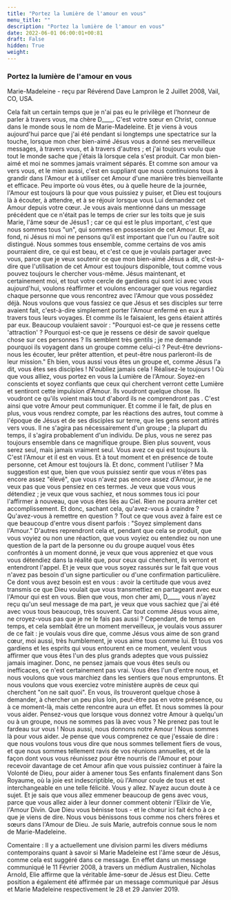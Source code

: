 ```yaml
---
title: "Portez la lumière de l'amour en vous"
menu_title: ""
description: "Portez la lumière de l'amour en vous"
date: 2022-06-01 06:00:01+00:81
draft: False
hidden: True
weight:
---
```

### Portez la lumière de l'amour en vous

Marie-Madeleine - reçu par Révérend Dave Lampron le 2 Juillet 2008, Vail, CO, USA.

Cela fait un certain temps que je n'ai pas eu le privilège et l'honneur de parler à travers vous, ma chère D____. C'est votre sœur en Christ, connue dans le monde sous le nom de Marie-Madeleine. Et je viens à vous aujourd'hui parce que j'ai été pendant si longtemps une spectatrice sur la touche, lorsque mon cher bien-aimé Jésus vous a donné ses merveilleux messages, à travers vous, et à travers d'autres ; et j'ai toujours voulu que tout le monde sache que j'étais là lorsque cela s'est produit. Car mon bien-aimé et moi ne sommes jamais vraiment séparés. Et comme son amour va vers vous, et le mien aussi, c'est en suppliant que nous continuions tous à grandir dans l'Amour et à utiliser cet Amour d'une manière très bienveillante et efficace.
Peu importe où vous êtes, ou à quelle heure de la journée, l'Amour est toujours là pour que vous puissiez y puiser, et Dieu est toujours là à écouter, à attendre, et à se réjouir lorsque vous Lui demandez cet Amour depuis votre cœur. Je vous avais mentionné dans un message précédent que ce n'était pas le temps de crier sur les toits que je suis Marie, l'âme sœur de Jésus1 ; car ce qui est le plus important, c'est que nous sommes tous "un", qui sommes en possession de cet Amour. Et, au fond, ni Jésus ni moi ne pensons qu'il est important que l'un ou l'autre soit distingué. Nous sommes tous ensemble, comme certains de vos amis pourraient dire, ce qui est beau, et c'est ce que je voulais partager avec vous, parce que je veux soutenir ce que mon bien-aimé Jésus a dit, c'est-à-dire que l'utilisation de cet Amour est toujours disponible, tout comme vous pouvez toujours le chercher vous-même.
Jésus maintenant, et certainement moi, et tout votre cercle de gardiens qui sont ici avec vous aujourd'hui, voulons réaffirmer et voulons encourager que vous regardiez chaque personne que vous rencontrez avec l'Amour que vous possédez déjà. Nous voulons que vous fassiez ce que Jésus et ses disciples sur terre avaient fait, c'est-à-dire simplement porter l'Amour enfermé en eux à travers tous leurs voyages. Et comme ils le faisaient, les gens étaient attirés par eux. Beaucoup voulaient savoir : "Pourquoi est-ce que je ressens cette 'attraction' ? Pourquoi est-ce que je ressens ce désir de savoir quelque chose sur ces personnes ? Ils semblent très gentils ; je me demande pourquoi ils voyagent dans un groupe comme celui-ci ? Peut-être devrions-nous les écouter, leur prêter attention, et peut-être nous parleront-ils de leur mission." Eh bien, vous aussi vous êtes un groupe et, comme Jésus l'a dit, vous êtes ses disciples ! N'oubliez jamais cela ! Réalisez-le toujours !
Où que vous alliez, vous portez en vous la Lumière de l'Amour. Soyez-en conscients et soyez confiants que ceux qui cherchent verront cette Lumière et sentiront cette impulsion d'Amour. Ils voudront quelque chose. Ils voudront ce qu'ils voient mais tout d'abord ils ne comprendront pas .
C'est ainsi que votre Amour peut communiquer. Et comme il le fait, de plus en plus, vous vous rendrez compte, par les réactions des autres, tout comme à l'époque de Jésus et de ses disciples sur terre, que les gens seront attirés vers vous. Il ne s'agira pas nécessairement d'un groupe ; la plupart du temps, il s'agira probablement d'un individu. De plus, vous ne serez pas toujours ensemble dans ce magnifique groupe. Bien plus souvent, vous serez seul, mais jamais vraiment seul. Vous avez ce qui est toujours là. C'est l'Amour et il est en vous. Et à tout moment et en présence de toute personne, cet Amour est toujours là.
Et donc, comment l'utiliser ? Ma suggestion est que, bien que vous puissiez sentir que vous n'êtes pas encore assez "élevé", que vous n'avez pas encore assez d'Amour, je ne veux pas que vous pensiez en ces termes. Je veux que vous vous détendiez ; je veux que vous sachiez, et nous sommes tous ici pour l'affirmer à nouveau, que vous êtes liés au Ciel. Rien ne pourra arrêter cet accomplissement. Et donc, sachant cela, qu'avez-vous à craindre ? Qu'avez-vous à remettre en question ? Tout ce que vous avez à faire est ce que beaucoup d'entre vous disent parfois : "Soyez simplement dans l'Amour." D'autres reprendront cela et, pendant que cela se produit, que vous voyiez ou non une réaction, que vous voyiez ou entendiez ou non une question de la part de la personne ou du groupe auquel vous êtes confrontés à un moment donné, je veux que vous appreniez et que vous vous détendiez dans la réalité que, pour ceux qui cherchent, ils verront et entendront l'appel. Et je veux que vous soyez rassurés sur le fait que vous n'avez pas besoin d'un signe particulier ou d'une confirmation particulière. Ce dont vous avez besoin est en vous : avoir la certitude que vous avez transmis ce que Dieu voulait que vous transmettiez en partageant avec eux l'Amour qui est en vous.
Bien que vous, mon cher ami, D____, vous n'ayez reçu qu'un seul message de ma part, je veux que vous sachiez que j'ai été avec vous tous beaucoup, très souvent. Car tout comme Jésus vous aime, ne croyez-vous pas que je ne le fais pas aussi ? Cependant, de temps en temps, et cela semblait être un moment merveilleux, je voulais vous assurer de ce fait : je voulais vous dire que, comme Jésus vous aime de son grand cœur, moi aussi, très humblement, je vous aime tous comme lui. Et tous vos gardiens et les esprits qui vous entourent en ce moment, veulent vous affirmer que vous êtes l'un des plus grands adeptes que vous puissiez jamais imaginer. Donc, ne pensez jamais que vous êtes seuls ou inefficaces, ce n'est certainement pas vrai. Vous êtes l'un d'entre nous, et nous voulons que vous marchiez dans les sentiers que nous empruntons. Et nous voulons que vous exerciez votre ministère auprès de ceux qui cherchent "on ne sait quoi". En vous, ils trouveront quelque chose à demander, à chercher un peu plus loin, peut-être pas en votre présence, ou à ce moment-là, mais cette rencontre aura un effet. Et nous sommes là pour vous aider. Pensez-vous que lorsque vous donnez votre Amour à quelqu'un ou à un groupe, nous ne sommes pas là avec vous ? Ne prenez pas tout le fardeau sur vous ! Nous aussi, nous donnons notre Amour ! Nous sommes là pour vous aider.
Je pense que vous comprenez ce que j'essaie de dire : que nous voulons tous vous dire que nous sommes tellement fiers de vous, et que nous sommes tellement ravis de vos réunions annuelles, et de la façon dont vous vous réunissez pour être nourris de l'Amour et pour recevoir davantage de cet Amour afin que vous puissiez continuer à faire la Volonté de Dieu, pour aider à amener tous Ses enfants finalement dans Son Royaume, où la joie est indescriptible, où l'Amour coule de tous et est interchangeable en une telle félicité. Vous y allez. N'ayez aucun doute à ce sujet. Et je sais que vous allez emmener beaucoup de gens avec vous, parce que vous allez aider à leur donner comment obtenir l'Elixir de Vie, l'Amour Divin.
Que Dieu vous bénisse tous - et le chœur ici fait écho à ce que je viens de dire. Nous vous bénissons tous comme nos chers frères et sœurs dans l'Amour de Dieu.
Je suis Marie, autrefois connue sous le nom de Marie-Madeleine.

Comentaire : Il y a actuellement une division parmi les divers médiums contemporains quant à savoir si Marie Madeleine est l'âme sœur de Jésus, comme cela est suggéré dans ce message. En effet dans un message communiqué le 11 Février 2008, à travers un médium Australien, Nicholas Arnold, Elie affirme que la véritable âme-sœur de Jésus est Dieu.
Cette position a également été affirmée par un message communiqué par Jésus et Marie Madeleine respectivement le 28 et 29 Janvier 2019.